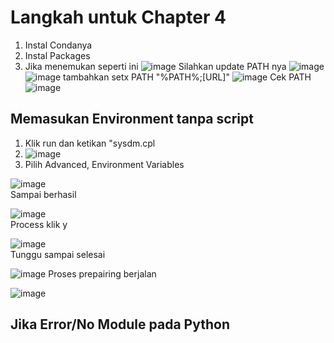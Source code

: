 # Langkah untuk Chapter 4

1. Instal Condanya
2. Instal Packages
3. Jika menemukan seperti ini
![image](https://user-images.githubusercontent.com/15622730/224488227-37dd2223-9975-457e-803d-d9441d30899a.png)
Silahkan update PATH nya
![image](https://user-images.githubusercontent.com/15622730/224488420-b595b5c0-8608-45ef-9fc5-32938685c7aa.png)
![image](https://user-images.githubusercontent.com/15622730/224488486-8fd5a07e-05e5-4aab-9f17-4ce6687f4961.png)
tambahkan setx PATH "%PATH%;[URL]"
![image](https://user-images.githubusercontent.com/15622730/224488652-33d037c9-3e14-475c-a958-4a081904c32b.png)
Cek PATH
![image](https://user-images.githubusercontent.com/15622730/224488724-258dcad5-d44d-41e7-b5b7-d371ba4e21e1.png)

## Memasukan Environment tanpa script
1. Klik run dan ketikan "sysdm.cpl
2. ![image](https://user-images.githubusercontent.com/15622730/224488830-467373b4-d3ea-41b9-8ea3-bfab4d9fb73b.png)
3. Pilih Advanced, Environment Variables



![image](https://user-images.githubusercontent.com/15622730/224486731-efeab535-cea0-431c-a422-be57738e0983.png)
<br>
Sampai berhasil

![image](https://user-images.githubusercontent.com/15622730/224486754-9e2d1306-4f2b-4300-b2eb-3415aca9c31e.png)
<br>
Process klik y

![image](https://user-images.githubusercontent.com/15622730/224486771-5b180a0d-6d18-4ebe-9473-9bb58c12bfec.png)
<br>
Tunggu sampai selesai

![image](https://user-images.githubusercontent.com/15622730/224486791-0d10b95c-bdbf-4dcb-bdef-e28a73ea259f.png)
Proses prepairing berjalan

![image](https://user-images.githubusercontent.com/15622730/224486824-d873dd45-4065-43e5-a747-925a0a85bea0.png)

## Jika Error/No Module pada Python

